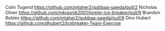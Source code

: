 Colin Tugend
https://github.com/mtaher2/qubbaa-sawda/pull/2
Nicholas Oliver
https://github.com/mkrasnik2001/lorelei-ice-breaker/pull/9
Brandon Robles
https://github.com/mtaher2/qubbaa-sawda/pull/9
Dino Hubert
https://github.com/dhubert2/Icebreaker-Team-Exercise
